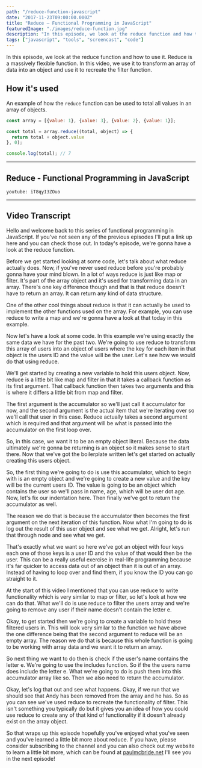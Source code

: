 ```yaml
---
path: "/reduce-function-javascript"
date: "2017-11-23T09:00:00.000Z"
title: "Reduce – Functional Programming in JavaScript"
featuredImage: "./images/reduce-function.jpg"
description: "In this episode, we look at the reduce function and how to use it. We will use it to transform an array into an object and use it to recreate the filter."
tags: ["javascript", "tools", "screencast", "code"]
---
```


In this episode, we look at the reduce function and how to use it. Reduce is a massively flexible function. In this video, we use it to transform an array of data into an object and use it to recreate the filter function.

## How it's used

An example of how the `reduce` function can be used to total all values in an array of objects.

```javascript
const array = [{value: 1}, {value: 3}, {value: 2}, {value: 1}];

const total = array.reduce((total, object) => {
  return total + object.value
}, 0);

console.log(total); // 7
```

---

## Reduce - Functional Programming in JavaScript

`youtube: iT8qyI3ZOuo`

---

## Video Transcript

Hello and welcome back to this series of functional programming in JavaScript. If you've not seen any of the previous episodes I'll put a link up here and you can check those out. In today's episode, we're gonna have a look at the reduce function.

Before we get started looking at some code, let's talk about what reduce actually does. Now, if you've never used reduce before you're probably gonna have your mind blown. In a lot of ways reduce is just like map or filter. It's part of the array object and it's used for transforming data in an array. There's one key difference though and that is that reduce doesn't have to return an array. It can return any kind of data structure.

One of the other cool things about reduce is that it can actually be used to implement the other functions used on the array. For example, you can use reduce to write a map and we're gonna have a look at that today in this example.

Now let's have a look at some code. In this example we're using exactly the same data we have for the past two. We're going to use reduce to transform this array of users into an object of users where the key for each item in that object is the users ID and the value will be the user. Let's see how we would do that using reduce.

We'll get started by creating a new variable to hold this users object. Now, reduce is a little bit like map and filter in that it takes a callback function as its first argument. That callback function then takes two arguments and this is where it differs a little bit from map and filter.

The first argument is the accumulator so we'll just call it accumulator for now, and the second argument is the actual item that we're iterating over so we'll call that user in this case. Reduce actually takes a second argument which is required and that argument will be what is passed into the accumulator on the first loop over.

So, in this case, we want it to be an empty object literal. Because the data ultimately we're gonna be returning is an object so it makes sense to start there. Now that we've got the boilerplate written let's get started on actually creating this users object.

So, the first thing we're going to do is use this accumulator, which to begin with is an empty object and we're going to create a new value and the key will be the current users ID. The value is going to be an object which contains the user so we'll pass in name, age, which will be user dot age. Now, let's fix our indentation here. Then finally we've got to return the accumulator as well.

The reason we do that is because the accumulator then becomes the first argument on the next iteration of this function. Now what I'm going to do is log out the result of this user object and see what we get. Alright, let's run that through node and see what we get.

That's exactly what we want so here we've got an object with four keys each one of those keys is a user ID and the value of that would then be the user. This can be a really useful exercise in real-life programming because it's far quicker to access data out of an object than it is out of an array. Instead of having to loop over and find them, if you know the ID you can go straight to it.

At the start of this video I mentioned that you can use reduce to write functionality which is very similar to map or filter, so let's look at how we can do that. What we'll do is use reduce to filter the users array and we're going to remove any user if their name doesn't contain the letter e.

Okay, to get started then we're going to create a variable to hold these filtered users in. This will look very similar to the function we have above the one difference being that the second argument to reduce will be an empty array. The reason we do that is because this whole function is going to be working with array data and we want it to return an array.

So next thing we want to do then is check if the user's name contains the letter e. We're going to use the includes function. So if the the users name does include the letter e. What we're going to do is push them into this accumulator array like so. Then we also need to return the accumulator.

Okay, let's log that out and see what happens. Okay, if we run that we should see that Andy has been removed from the array and he has. So as you can see we've used reduce to recreate the functionality of filter. This isn't something you typically do but it gives you an idea of how you could use reduce to create any of that kind of functionality if it doesn't already exist on the array object.

So that wraps up this episode hopefully you've enjoyed what you've seen and you've learned a little bit more about reduce. If you have, please consider subscribing to the channel and you can also check out my website to learn a little bit more, which can be found at [paulmcbride.net](/) I'll see you in the next episode!
